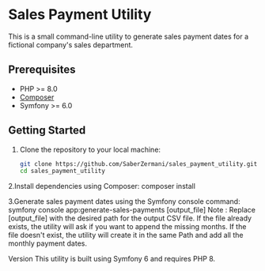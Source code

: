# Sales Payment Utility

This is a small command-line utility to generate sales payment dates for a fictional company's sales department.

## Prerequisites

- PHP >= 8.0
- [Composer](https://getcomposer.org/)
- Symfony >= 6.0

## Getting Started

1. Clone the repository to your local machine:

   ```bash
   git clone https://github.com/SaberZermani/sales_payment_utility.git
   cd sales_payment_utility

2.Install dependencies using Composer:
    composer install

3.Generate sales payment dates using the Symfony console command:
    symfony console app:generate-sales-payments [output_file]
        Note :
        Replace [output_file] with the desired path for the output CSV file. If the file already exists, the utility will ask if you want to append the missing months. If the file doesn't exist, the utility will create it in the same Path and add all the monthly payment dates.

Version
This utility is built using Symfony 6 and requires PHP 8.
